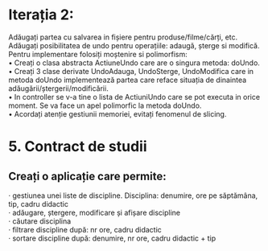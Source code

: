 # Iterația 2: 
 Adăugați partea cu salvarea in fișiere pentru produse/filme/cărți, etc.<br>
 Adăugați posibilitatea de undo pentru operațiile: adaugă, șterge si modifică. 
Pentru implementare folosiți moștenire si polimorfism: <br>
• Creați o clasa abstracta ActiuneUndo care are o singura metoda: doUndo.<br>
• Creați 3 clase derivate UndoAdauga, UndoSterge, UndoModifica care in 
metoda doUndo implementează partea care reface situația de dinaintea 
adăugării/ștergerii/modificării.<br>
• In controller se v-a tine o lista de ActiuniUndo care se pot executa in orice 
moment. Se va face un apel polimorfic la metoda doUndo.<br>
• Acordați atenție gestiunii memoriei, evitați fenomenul de slicing.<br>

#
# 5. Contract de studii
## Creați o aplicație care permite:
· gestiunea unei liste de discipline. Disciplina: denumire, ore pe săptămâna, tip, cadru 
didactic <br>
· adăugare, ștergere, modificare și afișare discipline <br>
· căutare disciplina <br>
· filtrare discipline după: nr ore, cadru didactic <br>
· sortare discipline după: denumire, nr ore, cadru didactic + tip <br>
